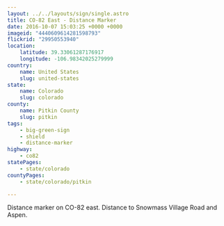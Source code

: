 ```yaml
---
layout: ../../layouts/sign/single.astro
title: CO-82 East - Distance Marker
date: 2016-10-07 15:03:25 +0000 +0000
imageid: "4440609614281598793"
flickrid: "29950553940"
location:
    latitude: 39.33061287176917
    longitude: -106.98342025279999
country:
    name: United States
    slug: united-states
state:
    name: Colorado
    slug: colorado
county:
    name: Pitkin County
    slug: pitkin
tags:
    - big-green-sign
    - shield
    - distance-marker
highway:
    - co82
statePages:
    - state/colorado
countyPages:
    - state/colorado/pitkin

---
```

Distance marker on CO-82 east.  Distance to Snowmass Village Road and Aspen.